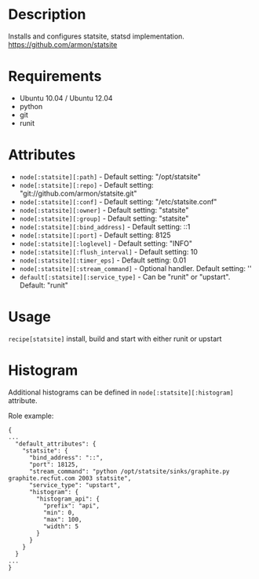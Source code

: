 Description
===========

Installs and configures statsite, statsd implementation. https://github.com/armon/statsite

Requirements
============

* Ubuntu 10.04 / Ubuntu 12.04
* python
* git
* runit

Attributes
==========

* `node[:statsite][:path]` - Default setting:  "/opt/statsite"
* `node[:statsite][:repo]` - Default setting:  "git://github.com/armon/statsite.git"
* `node[:statsite][:conf]` - Default setting:  "/etc/statsite.conf"
* `node[:statsite][:owner]` - Default setting:  "statsite"
* `node[:statsite][:group]` - Default setting:  "statsite"
* `node[:statsite][:bind_address]` - Default setting: ::1
* `node[:statsite][:port]` - Default setting:  8125
* `node[:statsite][:loglevel]` - Default setting:  "INFO"
* `node[:statsite][:flush_interval]` - Default setting:  10
* `node[:statsite][:timer_eps]` - Default setting:  0.01
* `node[:statsite][:stream_command]` - Optional handler. Default setting:  ''
* `default[:statsite][:service_type]`  - Can be "runit" or "upstart". Default: "runit"

Usage
=====

`recipe[statsite]` install, build and start with either runit or upstart

Histogram 
=========
Additional histograms can be defined in `node[:statsite][:histogram]` attribute.

Role example:
 
```
{
...
  "default_attributes": {
    "statsite": {
      "bind_address": "::",
      "port": 18125,
      "stream_command": "python /opt/statsite/sinks/graphite.py graphite.recfut.com 2003 statsite",
      "service_type": "upstart",
      "histogram": {
        "histogram_api": {
          "prefix": "api",
          "min": 0,
          "max": 100,
          "width": 5
        }
      }
    }
  }
...  
}
```

